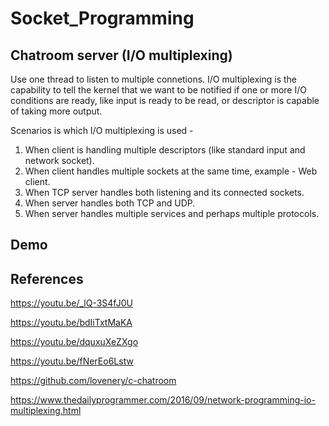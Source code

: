 # Socket_Programming

## Chatroom server (I/O multiplexing)

Use one thread to listen to multiple connetions.
I/O multiplexing is the capability to tell the kernel that we want to be notified if one or more I/O conditions are ready, like input is ready to be read, or descriptor is capable of taking more output.

Scenarios is which I/O multiplexing is used -

1. When client is handling multiple descriptors (like standard input and network socket).
2. When client handles multiple sockets at the same time, example - Web client.
3. When TCP server handles both listening and its connected sockets.
4. When server handles both TCP and UDP.
5. When server handles multiple services and perhaps multiple protocols.

## Demo


## References

https://youtu.be/_lQ-3S4fJ0U

https://youtu.be/bdIiTxtMaKA

https://youtu.be/dquxuXeZXgo

https://youtu.be/fNerEo6Lstw

https://github.com/lovenery/c-chatroom

https://www.thedailyprogrammer.com/2016/09/network-programming-io-multiplexing.html
